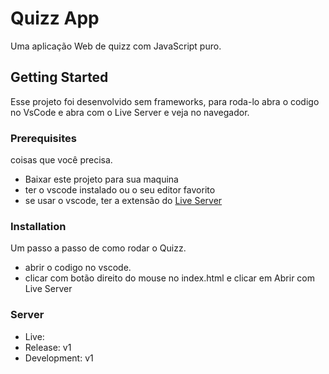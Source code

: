 # Quizz App

Uma aplicação Web de quizz com JavaScript puro.

## Getting Started

Esse projeto foi desenvolvido sem frameworks, para roda-lo abra o codigo no VsCode e abra com o Live Server e veja no navegador.

### Prerequisites

coisas que você precisa.

* Baixar este projeto para sua maquina
* ter o vscode instalado ou o seu editor favorito
* se usar o vscode, ter a extensão do [Live Server](https://marketplace.visualstudio.com/items?itemName=ritwickdey.LiveServer)


### Installation

Um passo a passo de como rodar o Quizz.

* abrir o codigo no vscode.
* clicar com botão direito do mouse no index.html e clicar em Abrir com Live Server

### Server

* Live:
* Release: v1
* Development: v1
